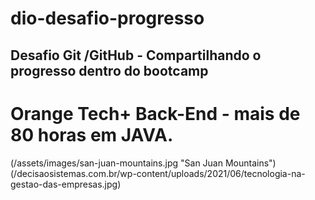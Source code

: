 # dio-desafio-progresso
## Desafio Git /GitHub - Compartilhando o progresso dentro do bootcamp
# Orange Tech+ Back-End - mais de 80 horas em JAVA.


(/assets/images/san-juan-mountains.jpg "San Juan Mountains")
(/decisaosistemas.com.br/wp-content/uploads/2021/06/tecnologia-na-gestao-das-empresas.jpg)
